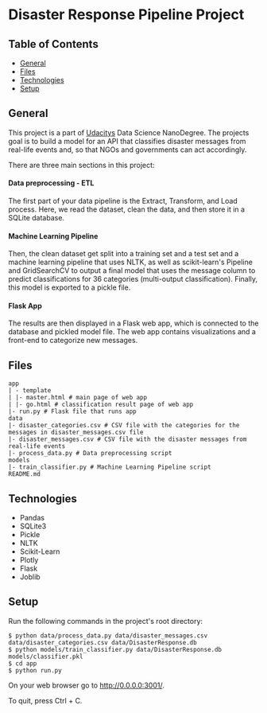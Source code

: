 # Disaster Response Pipeline Project


## Table of Contents  
- [General](#general)
- [Files](#files)
- [Technologies](#technologies)
- [Setup](#setup)

<!-- toc -->


## General
This project is a part of [Udacitys](https://www.udacity.com/) Data Science NanoDegree. The projects goal is to build a model for an API that classifies disaster messages from real-life events and, so that NGOs and governments can act accordingly.

There are three main sections in this project:
#### Data preprocessing - ETL
The first part of your data pipeline is the Extract, Transform, and Load process. Here, we read the dataset, clean the data, and then store it in a SQLite database. 

#### Machine Learning Pipeline
Then, the clean dataset get split into a training set and a test set and a machine learning pipeline that uses NLTK, as well as scikit-learn's Pipeline and GridSearchCV to output a final model that uses the message column to predict classifications for 36 categories (multi-output classification). Finally, this model is exported to a pickle file.

#### Flask App
The results are then displayed in a Flask web app, which is connected to the database and pickled model file. The web app contains visualizations and a front-end to categorize new messages.

## Files

    app
    | - template
    | |- master.html # main page of web app
    | |- go.html # classification result page of web app
    |- run.py # Flask file that runs app
    data
    |- disaster_categories.csv # CSV file with the categories for the messages in disaster_messages.csv file
    |- disaster_messages.csv # CSV file with the disaster messages from real-life events
    |- process_data.py # Data preprocessing script
    models
    |- train_classifier.py # Machine Learning Pipeline script
    README.md


## Technologies

- Pandas
- SQLite3
- Pickle
- NLTK
- Scikit-Learn
- Plotly
- Flask
- Joblib

## Setup

Run the following commands in the project's root directory:
```
$ python data/process_data.py data/disaster_messages.csv data/disaster_categories.csv data/DisasterResponse.db
$ python models/train_classifier.py data/DisasterResponse.db models/classifier.pkl
$ cd app
$ python run.py
```

On your web browser go to http://0.0.0.0:3001/.

To quit, press Ctrl + C.

